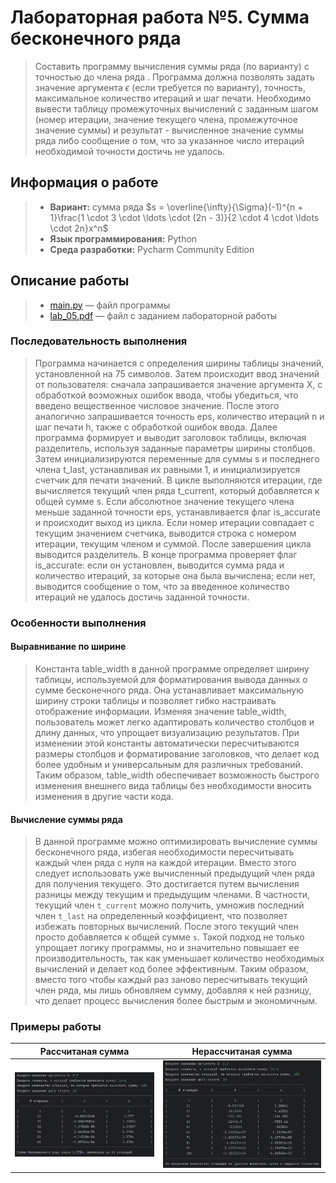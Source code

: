# Лабораторная работа №5. Сумма бесконечного ряда

> Составить программу вычисления суммы ряда (по варианту) с точностью до члена  ряда . Программа должна позволять задать значение аргумента $\epsilon$ (если требуется по варианту), точность, максимальное количество итераций и шаг печати. Необходимо вывести таблицу промежуточных вычислений с заданным шагом (номер итерации, значение текущего члена, промежуточное значение суммы) и результат - вычисленное значение суммы ряда либо сообщение о том, что за указанное число итераций необходимой точности достичь не удалось.

## Информация о работе
> - **Вариант:** сумма ряда $s = \overline{\infty}{\Sigma}(-1)^{n + 1}\frac{1 \cdot 3 \cdot \ldots \cdot (2n - 3)}{2 \cdot 4 \cdot \ldots \cdot 2n}x^n$
> - **Язык программирования:** Python
> - **Среда разработки:** Pycharm Community Edition

## Описание работы
> - [main.py](https://github.com/Kori-Tamashi/bmstu/blob/first_semester/first_semester/programming/lab_05/code/main.py) — файл программы
> - [lab_05.pdf](https://github.com/Kori-Tamashi/bmstu/blob/first_semester/first_semester/programming/lab_05/documents/lab_05.pdf) — файл с заданием лабораторной работы

### Последовательность выполнения

> Программа начинается с определения ширины таблицы значений, установленной на 75 символов. Затем происходит ввод значений от пользователя: сначала запрашивается значение аргумента X, с обработкой возможных ошибок ввода, чтобы убедиться, что введено вещественное числовое значение. После этого аналогично запрашивается точность eps, количество итераций n и шаг печати h, также с обработкой ошибок ввода. Далее программа формирует и выводит заголовок таблицы, включая разделитель, используя заданные параметры ширины столбцов. Затем инициализируются переменные для суммы s и последнего члена t_last, устанавливая их равными 1, и инициализируется счетчик для печати значений. В цикле выполняются итерации, где вычисляется текущий член ряда t_current, который добавляется к общей сумме s. Если абсолютное значение текущего члена меньше заданной точности eps, устанавливается флаг is_accurate и происходит выход из цикла. Если номер итерации совпадает с текущим значением счетчика, выводится строка с номером итерации, текущим членом и суммой. После завершения цикла выводится разделитель. В конце программа проверяет флаг is_accurate: если он установлен, выводится сумма ряда и количество итераций, за которые она была вычислена; если нет, выводится сообщение о том, что за введенное количество итераций не удалось достичь заданной точности.

### Особенности выполнения

#### Выравнивание по ширине

> Константа table_width в данной программе определяет ширину таблицы, используемой для форматирования вывода данных о сумме бесконечного ряда. Она устанавливает максимальную ширину строки таблицы и позволяет гибко настраивать отображение информации. Изменяя значение table_width, пользователь может легко адаптировать количество столбцов и длину данных, что упрощает визуализацию результатов. При изменении этой константы автоматически пересчитываются размеры столбцов и форматирование заголовков, что делает код более удобным и универсальным для различных требований. Таким образом, table_width обеспечивает возможность быстрого изменения внешнего вида таблицы без необходимости вносить изменения в другие части кода.

#### Вычисление суммы ряда

> В данной программе можно оптимизировать вычисление суммы бесконечного ряда, избегая необходимости пересчитывать каждый член ряда с нуля на каждой итерации. Вместо этого следует использовать уже вычисленный предыдущий член ряда для получения текущего. Это достигается путем вычисления разницы между текущим и предыдущим членами. В частности, текущий член `t_current` можно получить, умножив последний член `t_last` на определенный коэффициент, что позволяет избежать повторных вычислений. После этого текущий член просто добавляется к общей сумме `s`. Такой подход не только упрощает логику программы, но и значительно повышает ее производительность, так как уменьшает количество необходимых вычислений и делает код более эффективным. Таким образом, вместо того чтобы каждый раз заново пересчитывать текущий член ряда, мы лишь обновляем сумму, добавляя к ней разницу, что делает процесс вычисления более быстрым и экономичным.

### Примеры работы

|       Рассчитаная сумма       |      Нерассчитаная сумма      |
|:-----------------------------:|:-----------------------------:|
| ![example](images/image1.jpg) | ![example](images/image2.jpg) |
